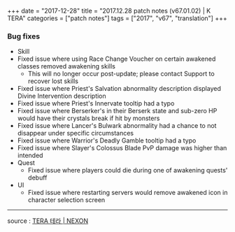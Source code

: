 +++
date = "2017-12-28"
title = "2017.12.28 patch notes (v67.01.02) | K TERA"
categories = ["patch notes"]
tags = ["2017", "v67", "translation"]
+++

### Bug fixes
  - Skill
  - Fixed issue where using Race Change Voucher on certain awakened classes removed awakening skills
    - This will no longer occur post-update; please contact Support to recover lost skills
  - Fixed issue where Priest's Salvation abnormality description displayed Divine Intervention description
  - Fixed issue where Priest's Innervate tooltip had a typo
  - Fixed issue where Berserker's in their Berserk state and sub-zero HP would have their crystals break if hit by monsters
  - Fixed issue where Lancer's Bulwark abnormality had a chance to not disappear under specific circumstances
  - Fixed issue where Warrior's Deadly Gamble tooltip had a typo
  - Fixed issue where Slayer's Colossus Blade PvP damage was higher than intended
- Quest
  - Fixed issue where players could die during one of awakening quests' debuff
- UI
  - Fixed issue where restarting servers would remove awakened icon in character selection screen

----

source : [TERA 테라 | NEXON](http://tera.nexon.com/news/update/view.aspx?n4articlesn=313)
